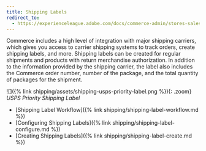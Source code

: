 ```yaml
---
title: Shipping Labels
redirect_to:
  - https://experienceleague.adobe.com/docs/commerce-admin/stores-sales/delivery/shipping-labels/shipping-labels.html
---
```


Commerce includes a high level of integration with major shipping carriers, which gives you access to carrier shipping systems to track orders, create shipping labels, and more. Shipping labels can be created for regular shipments and products with return merchandise authorization. In addition to the information provided by the shipping carrier, the label also includes the Commerce order number, number of the package, and the total quantity of packages for the shipment.

![]({% link shipping/assets/shipping-usps-priority-label.png %}){: .zoom}
_USPS Priority Shipping Label_

- [Shipping Label Workflow]({% link shipping/shipping-label-workflow.md %})
- [Configuring Shipping Labels]({% link shipping/shipping-label-configure.md %})
- [Creating Shipping Labels]({% link shipping/shipping-label-create.md %})
